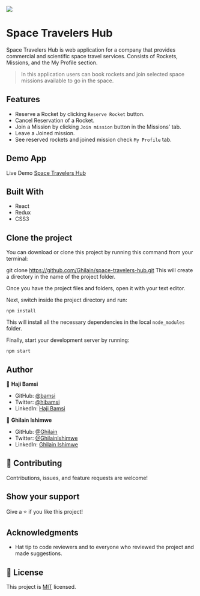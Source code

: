![](https://img.shields.io/badge/Microverse-blueviolet)

# Space Travelers Hub

Space Travelers Hub is web application for a company that provides commercial and scientific space travel services. Consists of Rockets, Missions, and the My Profile section. 

> In this application users can book rockets and join selected space missions available to go in the space.

## Features

- Reserve a Rocket by clicking `Reserve Rocket` button.
- Cancel Reservation of a Rocket.
- Join a Mission by clicking `Join mission` button in the Missions' tab.
- Leave a Joined mission.
- See reserved rockets and joined mission check `My Profile` tab.

## Demo App

Live Demo [Space Travelers Hub](https://space-traveler-hubs.herokuapp.com/)

## Built With

- React
- Redux
- CSS3

## Clone the project

You can download or clone this project by running this command from your terminal:

git clone https://github.com/Ghilain/space-travelers-hub.git
This will create a directory in the name of the project folder.

Once you have the project files and folders, open it with your text editor.

Next, switch inside the project directory and run:

```
npm install
```

This will install all the necessary dependencies in the local `node_modules` folder.

Finally, start your development server by running:

```
npm start
```

## Author

👤 **Haji Bamsi**

- GitHub: [@bamsi](https://github.com/bamsi)
- Twitter: [@hibamsi](https://twitter.com/hibamsi)
- LinkedIn: [Haji Bamsi](https://www.linkedin.com/in/bamsi/)

👤 **Ghilain Ishimwe**

- GitHub: [@Ghilain](https://github.com/Ghilain/)
- Twitter: [@GhilainIshimwe](https://twitter.com/GhilainIshimwe)
- LinkedIn: [Ghilain Ishimwe](https://www.linkedin.com/in/ghilain-ishimwe/)

## 🤝 Contributing

Contributions, issues, and feature requests are welcome!

## Show your support

Give a ⭐️ if you like this project!

## Acknowledgments

- Hat tip to code reviewers and to everyone who reviewed the project and made suggestions.

## 📝 License

This project is [MIT](./MIT.md) licensed.